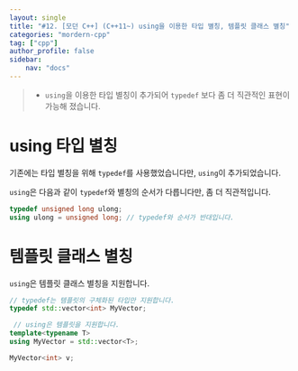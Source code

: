 ```yaml
---
layout: single
title: "#12. [모던 C++] (C++11~) using을 이용한 타입 별칭, 템플릿 클래스 별칭"
categories: "mordern-cpp"
tag: ["cpp"]
author_profile: false
sidebar: 
    nav: "docs"
---
```


> * `using`을 이용한 타입 별칭이 추가되어 `typedef` 보다 좀 더 직관적인 표현이 가능해 졌습니다. 

# using 타입 별칭

기존에는 타입 별칭을 위해 `typedef`를 사용했었습니다만, `using`이 추가되었습니다.

`using`은 다음과 같이 `typedef`와 별칭의 순서가 다릅니다만, 좀 더 직관적입니다.

```cpp
typedef unsigned long ulong;
using ulong = unsigned long; // typedef와 순서가 반대입니다.
```

# 템플릿 클래스 별칭

`using`은 템플릿 클래스 별칭을 지원합니다.

```cpp
// typedef는 템플릿의 구체화된 타입만 지원합니다.
typedef std::vector<int> MyVector;

 // using은 템플릿을 지원합니다.
template<typename T>
using MyVector = std::vector<T>; 

MyVector<int> v;
```